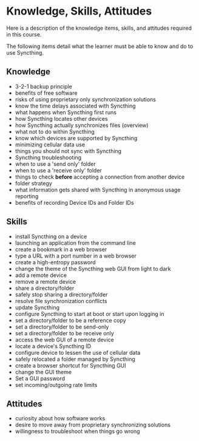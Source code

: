 # Knowledge, Skills, Attitudes

Here is a description of the knowledge items, skills, and attitudes required in this course.

The following items detail what the learner must be able to know and do to use Syncthing.

## Knowledge

* 3-2-1 backup principle
* benefits of free software
* risks of using proprietary only synchronization solutions
* know the time delays associated with Syncthing
* what happens when Syncthing first runs
* how Syncthing locates other devices
* how Syncthing actually synchronizes files (overview)
* what not to do within Syncthing
* know which devices are supported by Syncthing
* minimizing cellular data use
* things you should not sync with Syncthing
* Syncthing troubleshooting
* when to use a 'send only' folder
* when to use a 'receive only' folder
* things to check **before** accepting a connection from another device
* folder strategy
* what information gets shared with Syncthing in anonymous usage reporting
* benefits of recording Device IDs and Folder IDs

## Skills

* install Syncthing on a device
* launching an application from the command line
* create a bookmark in a web browser
* type a URL with a port number in a web browser
* create a high-entropy password
* change the theme of the Syncthing web GUI from light to dark
* add a remote device
* remove a remote device
* share a directory/folder
* safely stop sharing a directory/folder
* resolve file synchronization conflicts
* update Syncthing 
* configure Syncthing to start at boot or start upon logging in
* set a directory/folder to be a reference copy
* set a directory/folder to be send-only 
* set a directory/folder to be receive only
* access the web GUI of a remote device
* locate a device's Syncthing ID
* configure device to lessen the use of cellular data
* safely relocated a folder managed by Syncthing
* create a browser shortcut for Syncthing GUI
* change the GUI theme
* Set a GUI password
* set incoming/outgoing rate limits

## Attitudes

* curiosity about how software works
* desire to move away from proprietary synchronizing solutions
* willingness to troubleshoot when things go wrong
